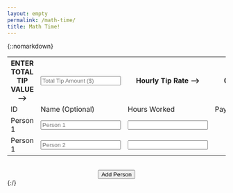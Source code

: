 ```yaml
---
layout: empty
permalink: /math-time/
title: Math Time!
---
```


{::nomarkdown}
<head>
	<link rel="stylesheet" href="/assets/css/main.css">
	<script src="/assets/js/math-time.js"></script>
</head>
<body>
  <table class="math-time math-time__table">
    <tr class="math-time__header-row">
      <th>ENTER TOTAL TIP VALUE --></th>
      <th><input placeholder="Total Tip Amount ($)" id="total-tip"></input></th>
      <th>Hourly Tip Rate --></th>
      <th id="hourly">0</th>
    </tr>
    <tr>
      <td>ID</td>
      <td>Name (Optional)</td>
      <td>Hours Worked</td>
      <td>Payout</td>
    </tr>
    <tr class="person" id="person-1">
      <td>Person 1</td>
      <td><input class="name" placeholder="Person 1"></input></td>
      <td><input class="hours"></input></td>
      <td class="payout"></td>
    </tr>
    <tr class="person" id="person-2">
      <td>Person 1</td>
      <td><input class="name" placeholder="Person 2"></input></td>
      <td><input class="hours"></input></td>
      <td class="payout"></td>
    </tr>
  </table>
  <br />
  <div style="width: 100%; display: flex; justify-content: center">
    <button id="add-person" class="math-time__add-person" type="button">Add Person</button>
  </div>
</body>
{:/}

